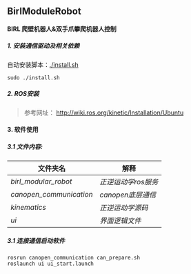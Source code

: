 ## BirlModuleRobot

**BIRL 爬壁机器人&双手爪攀爬机器人控制**

##### 1. 安装通信驱动及相关依赖
自动安装脚本：[./install.sh](./install.sh)
```
sudo ./install.sh
```
##### 2. ROS安装
>参考网址：
> <http://wiki.ros.org/kinetic/Installation/Ubuntu>

#### 3. 软件使用

##### 3.1 文件内容:
|文件夹名|解释|
|----|-----|
|*birl_modular_robot*| *正逆运动学ros服务*|
|*canopen_communication*|*canopen底层通信*|
|*kinematics*| *正逆运动学源码*|
|*ui*| *界面逻辑文件*|

##### 3.1 连接通信启动软件
```
rosrun canopen_communication can_prepare.sh
roslaunch ui ui_start.launch
```